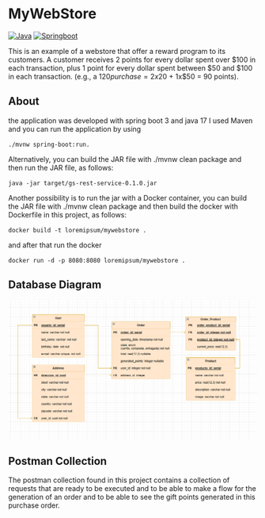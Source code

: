 # MyWebStore

[![Java](https://img.shields.io/badge/Java-blue?style=for-the-badge&logo=openjdk)]()
[![Springboot](https://img.shields.io/badge/Springboot-yellow?style=for-the-badge&logo=springboot)]()

This is an example of a webstore that offer a reward program to its customers.
A customer receives 2 points for every dollar spent over $100 in each transaction, plus 1 point for every dollar spent
between $50 and $100 in each transaction.
(e.g., a $120 purchase = 2x$20 + 1x$50 = 90 points).

## About

the application was developed with spring boot 3 and java 17
I used Maven and you can run the application by using

```shell
./mvnw spring-boot:run.
```

Alternatively, you can build the JAR file with ./mvnw clean package and then run the JAR file, as follows:

```shell
java -jar target/gs-rest-service-0.1.0.jar
```

Another possibility is to run the jar with a Docker container, you can build the JAR file with ./mvnw clean package
and then build the docker with Dockerfile in this project, as follows:

```shell
docker build -t loremipsum/mywebstore . 
```

and after that run the docker

```shell
docker run -d -p 8080:8080 loremipsum/mywebstore .
```

## Database Diagram

![alt text](.github/assets/MyStore%20Relational%20Diagram.png "DbDiagram")

## Postman Collection
The postman collection found in this project contains a collection of requests that are ready to be executed and to be able to make a flow for the generation of an order and to be able to see the gift points generated in this purchase order.


